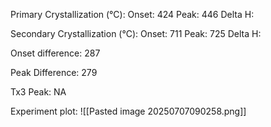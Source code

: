 Primary Crystallization (°C):
	Onset: 424
	Peak: 446
	Delta H:
	
Secondary Crystallization  (°C):
	Onset: 711
	Peak: 725
	Delta H:
	
Onset difference: 287

Peak Difference: 279

Tx3 Peak: NA
<!-- PUBLISH STOP -->
Experiment plot:
![[Pasted image 20250707090258.png]]
